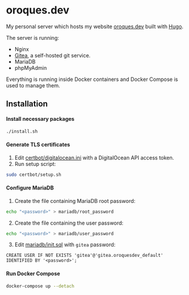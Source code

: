 # oroques.dev

My personal server which hosts my website [oroques.dev](https://oroques.dev/) built with [Hugo](https://github.com/gohugoio/hugo).

The server is running:
* Nginx
* [Gitea](https://gitea.io/en-us/), a self-hosted git service.
* MariaDB
* phpMyAdmin

Everything is running inside Docker containers and Docker Compose is used to manage them.

## Installation

#### Install necessary packages
```bash
./install.sh
```

#### Generate TLS certificates
1. Edit [certbot/digitalocean.ini](certbot/digitalocean.ini) with a DigitalOcean API access token.
2. Run setup script:
```bash
sudo certbot/setup.sh
```

#### Configure MariaDB
1. Create the file containing MariaDB root password:
```bash
echo "<password>" > mariadb/root_password
```
2. Create the file containing the user password:
```bash
echo "<password>" > mariadb/user_password
```
3. Edit [mariadb/init.sql](mariadb/init.sql) with `gitea` password:
```mysql
CREATE USER IF NOT EXISTS 'gitea'@'gitea.oroquesdev_default' IDENTIFIED BY '<password>';
```

#### Run Docker Compose
```bash
docker-compose up --detach
```
